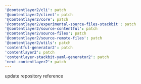 ```yaml
---
'@contentlayer2/cli': patch
'@contentlayer2/client': patch
'@contentlayer2/core': patch
'@contentlayer2/experimental-source-files-stackbit': patch
'@contentlayer2/source-contentful': patch
'@contentlayer2/source-files': patch
'@contentlayer2/source-remote-files': patch
'@contentlayer2/utils': patch
'contentful-generator2': patch
'contentlayer2': patch
'contentlayer-stackbit-yaml-generator2': patch
'next-contentlayer2': patch
---
```


update repository reference
